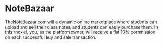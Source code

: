 # NoteBazaar
TheNoteBazaar.com will a dynamic online marketplace where students can upload and sell their class notes, and students can easily purchase them. In this rncxjel, you, as the platform owner, will receive a flat 10% cornmission on each successful buy and sale transaction.
